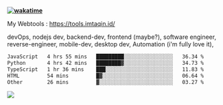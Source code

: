 **[![wakatime](https://wakatime.com/badge/user/87646243-158a-4241-a3cb-668e1fa2dbb8.svg)](https://wakatime.com/@87646243-158a-4241-a3cb-668e1fa2dbb8?style=plastic)**


My Webtools : https://tools.imtaqin.id/


devOps, nodejs dev, backend-dev, frontend (maybe?), software engineer, reverse-engineer, mobile-dev, desktop dev, Automation (i'm fully love it), 

<!--START_SECTION:waka-->

```txt
JavaScript   4 hrs 55 mins   █████████░░░░░░░░░░░░░░░░   36.34 %
Python       4 hrs 42 mins   ████████▓░░░░░░░░░░░░░░░░   34.73 %
TypeScript   1 hr 36 mins    ███░░░░░░░░░░░░░░░░░░░░░░   11.83 %
HTML         54 mins         █▓░░░░░░░░░░░░░░░░░░░░░░░   06.64 %
Other        26 mins         ▓░░░░░░░░░░░░░░░░░░░░░░░░   03.27 %
```

<!--END_SECTION:waka-->

<img src="https://github-readme-activity-graph-fjqz177.vercel.app/graph?username=fdciabdul&theme=github-dark"/>
